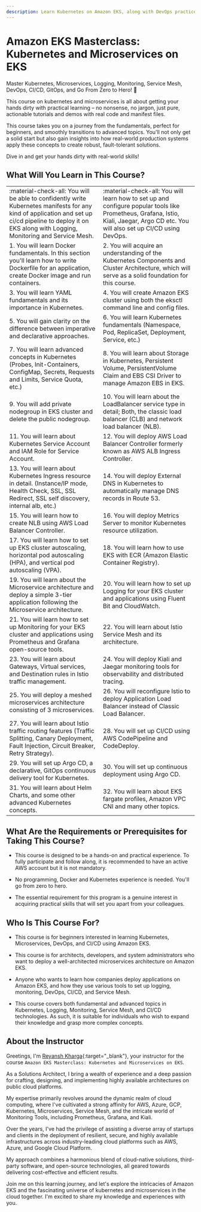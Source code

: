 ```yaml
---
description: Learn Kubernetes on Amazon EKS, along with DevOps practices, Microservices architecture, Service Mesh like Istio, CI/CD, logging, monitoring, and more in one place.
---
```


# Amazon EKS Masterclass: Kubernetes and Microservices on EKS

Master Kubernetes, Microservices, Logging, Monitoring, Service Mesh, DevOps, CI/CD, GitOps, and Go From Zero to Hero! :rocket:

This course on kubernetes and microservices is all about getting your hands dirty with practical learning – no nonsense, no jargon, just pure, actionable tutorials and demos with real code and manifest files.

This course takes you on a journey from the fundamentals, perfect for beginners, and smoothly transitions to advanced topics. You'll not only get a solid start but also gain insights into how real-world production systems apply these concepts to create robust, fault-tolerant solutions.

Dive in and get your hands dirty with real-world skills!


## What Will You Learn in This Course?

|            |            |
|------------|------------|
| :material-check-all: You will be able to confidently write Kubernetes manifests for any kind of application and set up ci/cd pipeline to deploy it on EKS along with Logging, Monitoring and Service Mesh.  | :material-check-all: You will learn how to set up and configure popular tools like Prometheus, Grafana, Istio, Kiali, Jaegar, Argo CD etc. You will also set up CI/CD using DevOps.  |
| 1. You will learn Docker fundamentals. In this section you'll learn how to write Dockerfile for an application, create Docker image and run containers.  | 2. You will acquire an understanding of the Kubernetes Components and Cluster Architecture, which will serve as a solid foundation for this course.  |
| 3. You will learn YAML fundamentals and its importance in Kubernetes. | 4. You will create Amazon EKS cluster using both the eksctl command line and config files. |
| 5. You will gain clarity on the difference between imperative and declarative approaches. | 6. You will learn Kubernetes fundamentals (Namespace, Pod, ReplicaSet, Deployment, Service, etc.) |
|7. You will learn advanced concepts in Kubernetes (Probes, Init-Containers, ConfigMap, Secrets, Requests and Limits, Service Quota, etc.) | 8. You will learn about Storage in Kubernetes, Persistent Volume, PersistentVolume Claim and EBS CSI Driver to manage Amazon EBS in EKS. |
| 9. You will add private nodegroup in EKS cluster and delete the public nodegroup. | 10. You will learn about the LoadBalancer service type in detail; Both, the classic load balancer (CLB) and network load balancer (NLB). |
| 11. You will learn about Kubernetes Service Account and IAM Role for Service Account. | 12. You will deploy AWS Load Balancer Controller formerly known as AWS ALB Ingress Controller. |
| 13. You will learn about Kubernetes Ingress resource in detail. (Instance/IP mode, Health Check, SSL, SSL Redirect, SSL self discovery, internal alb, etc.) | 14. You will deploy External DNS in Kubernetes to automatically manage DNS records in Route 53. |
| 15. You will learn how to create NLB using AWS Load Balancer Controller. | 16. You will deploy Metrics Server to monitor Kubernetes resource utilization.|
| 17. You will learn how to set up EKS cluster autoscaling, horizontal pod autoscaling (HPA), and vertical pod autoscaling (VPA). | 18. You will learn how to use EKS with ECR (Amazon Elastic Container Registry). |
| 19. You will learn about the Microservice architecture and deploy a simple 3-tier application following the Microservice architecture. | 20. You will learn how to set up Logging for your EKS cluster and applications using Fluent Bit and CloudWatch. |
| 21. You will learn how to set up Monitoring for your EKS cluster and applications using Prometheus and Grafana open-source tools. | 22. You will learn about Istio Service Mesh and its architecture. |
| 23. You will learn about Gateways, Virtual services, and Destination rules in Istio traffic management. | 24. You will deploy Kiali and Jaegar monitoring tools for observability and distributed tracing. |
| 25. You will deploy a meshed microservices architecture consisting of 3 microservices. | 26. You will reconfigure Istio to deploy Application Load Balancer instead of Classic Load Balancer. |
| 27. You will learn about Istio traffic routing features (Traffic Splitting, Canary Deployment, Fault Injection, Circuit Breaker, Retry Strategy). | 28. You will set up CI/CD using AWS CodePipeline and CodeDeploy. |
| 29. You will set up Argo CD, a declarative, GitOps continuous delivery tool for Kubernetes. | 30. You will set up continuous deployment using Argo CD. |
| 31. You will learn about Helm Charts, and some other advanced Kubernetes concepts. | 32. You will learn about EKS fargate profiles, Amazon VPC CNI and many other topics. |


## What Are the Requirements or Prerequisites for Taking This Course?

- This course is designed to be a hands-on and practical experience. To fully participate and follow along, it is recommended to have an active AWS account but it is not mandatory.

- No programming, Docker and Kubernetes experience is needed. You'll go from zero to hero.

- The essential requirement for this program is a genuine interest in acquiring practical skills that will set you apart from your colleagues.


## Who Is This Course For?

- This course is for beginners interested in learning Kubernetes, Microservices, DevOps, and CI/CD using Amazon EKS.

- This course is for architects, developers, and system administrators who want to deploy a well-architected microservices architecture on Amazon EKS.

- Anyone who wants to learn how companies deploy applications on Amazon EKS, and how they use various tools to set up logging, monitoring, DevOps, CI/CD, and Service Mesh.

- This course covers both fundamental and advanced topics in Kubernetes, Logging, Monitoring, Service Mesh, and CI/CD technologies. As such, it is suitable for individuals who wish to expand their knowledge and grasp more complex concepts.


## About the Instructor

Greetings, I'm [Reyansh Kharga]{:target="_blank"}, your instructor for the course `Amazon EKS Masterclass: Kubernetes and Microservices on EKS`.

As a Solutions Architect, I bring a wealth of experience and a deep passion for crafting, designing, and implementing highly available architectures on public cloud platforms.

My expertise primarily revolves around the dynamic realm of cloud computing, where I've cultivated a strong affinity for AWS, Azure, GCP, Kubernetes, Microservices, Service Mesh, and the intricate world of Monitoring Tools, including Prometheus, Grafana, and Kiali.

Over the years, I've had the privilege of assisting a diverse array of startups and clients in the deployment of resilient, secure, and highly available infrastructures across industry-leading cloud platforms such as AWS, Azure, and Google Cloud Platform.

My approach combines a harmonious blend of cloud-native solutions, third-party software, and open-source technologies, all geared towards delivering cost-effective and efficient results.

Join me on this learning journey, and let's explore the intricacies of Amazon EKS and the fascinating universe of kubernetes and microservices in the cloud together. I'm excited to share my knowledge and experiences with you.



<!-- Hyperlinks -->
[Reyansh Kharga]: https://www.linkedin.com/in/reyanshkharga/